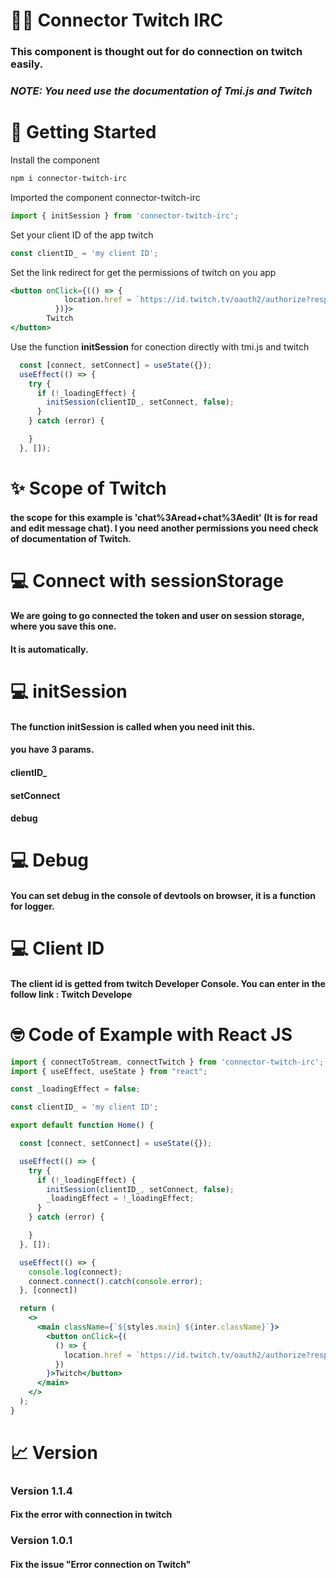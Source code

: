 # 👋🏼 Connector Twitch IRC
### This component is thought out for do connection on twitch easily.

### **_NOTE:_** _You need use the documentation of Tmi.js and Twitch_

# 🚀 Getting Started 

Install the component
```bash
npm i connector-twitch-irc
```

Imported the component connector-twitch-irc
```js
import { initSession } from 'connector-twitch-irc';
```
Set your client ID of the app twitch
```js
const clientID_ = 'my client ID';
```

Set the link redirect for get the permissions of twitch on you app
```jsx
<button onClick={(() => {
            location.href = `https://id.twitch.tv/oauth2/authorize?response_type=token&client_id=${clientID_}&redirect_uri=${location.origin}&scope=chat%3Aread+chat%3Aedit`
          })}>
        Twitch
</button>
```

Use the function **initSession** for conection directly with tmi.js and twitch
```jsx
  const [connect, setConnect] = useState({});
  useEffect(() => {
    try {
      if (!_loadingEffect) {
        initSession(clientID_, setConnect, false);
      }
    } catch (error) {

    }
  }, []);
```

# ✨ Scope of Twitch
#### the scope for this example is 'chat%3Aread+chat%3Aedit' (It is for read and edit message chat). I you need another permissions you need check of documentation of Twitch.

# 💻 Connect with sessionStorage
#### We are going to go connected the token and user on session storage, where you save this one.
#### It is automatically.

# 💻 initSession
#### The function initSession is called when you need init this.
#### you have 3 params.
#### clientID_
#### setConnect
#### debug


# 💻 Debug
#### You can set debug in the console of devtools on browser, it is a function for logger.

# 💻 Client ID
#### The client id is getted from twitch Developer Console. You can enter in the follow link : <a hred="https://dev.twitch.tv/">Twitch Develope</a>


# 🤓 Code of Example with React JS

```jsx
import { connectToStream, connectTwitch } from 'connector-twitch-irc';
import { useEffect, useState } from "react";

const _loadingEffect = false;

const clientID_ = 'my client ID';

export default function Home() {

  const [connect, setConnect] = useState({});

  useEffect(() => {
    try {
      if (!_loadingEffect) {
        initSession(clientID_, setConnect, false);
        _loadingEffect = !_loadingEffect;
      }
    } catch (error) {

    }
  }, []);

  useEffect(() => {
    console.log(connect);
    connect.connect().catch(console.error);
  }, [connect])

  return (
    <>
      <main className={`${styles.main} ${inter.className}`}>
        <button onClick={(
          () => {
            location.href = `https://id.twitch.tv/oauth2/authorize?response_type=token&client_id=${clientID_}&redirect_uri=${location.origin}&scope=chat%3Aread+chat%3Aedit`
          })
        }>Twitch</button>
      </main>
    </>
  );
}

```

# 📈 Version

### Version 1.1.4
#### Fix the error with connection in twitch

### Version 1.0.1
#### Fix the issue "Error connection on Twitch"